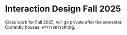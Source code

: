 # Interaction Design Fall 2025
Class work for Fall 2025, will go private after the semester. <br>
Currently houses: `#777700`	Nothing.
